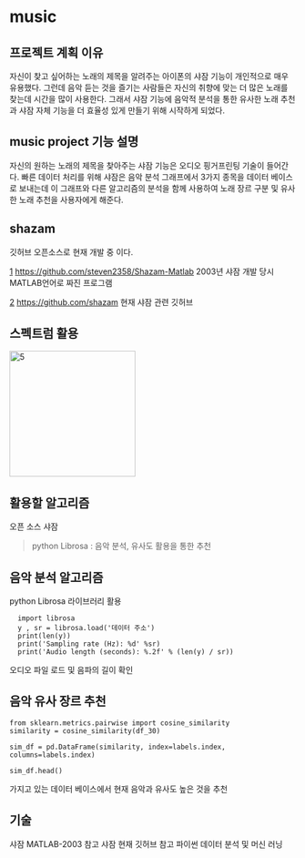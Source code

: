 # music


## 프로젝트 계획 이유
자신이 찾고 싶어하는 노래의 제목을 알려주는 아이폰의 샤잠 기능이 개인적으로 매우 유용했다.
그런데 음악 듣는 것을 즐기는 사람들은 자신의 취향에 맞는 더 많은 노래를 찾는데 시간을 많이 사용한다.
그래서 샤잠 기능에 음악적 분석을 통한 유사한 노래 추천과 샤잠 자체 기능을 더 효율성 있게 만들기 위해 시작하게 되었다.

## music project 기능 설명 
자신의 원하는 노래의 제목을 찾아주는 샤잠 기능은 오디오 핑거프린팅 기술이 들어간다. 빠른 데이터 처리를 위해 샤잠은 음악 분석 그래프에서 3가지 종목을 데이터 베이스로 보내는데 이 그래프와 다른 알고리즘의 분석을 함께 사용하여 노래 장르 구분 및 유사한 노래 추천을 사용자에게 해준다.


## shazam 
깃허브 오픈소스로 현재 개발 중 이다.


[1](https://github.com/steven2358/Shazam-Matlab)  https://github.com/steven2358/Shazam-Matlab
2003년 샤잠 개발 당시 MATLAB언어로 짜진 프로그램  


[2](https://github.com/shazam)  https://github.com/shazam
현재 샤잠 관련 깃허브

## 스펙트럼 활용
<img width="221" alt="5" src="https://user-images.githubusercontent.com/91644564/139565422-fa0546c7-b43d-432a-b378-550c444a2658.png">

## 활용할 알고리즘
오픈 소스 샤잠
 >python Librosa : 음악 분석, 유사도 활용을 통한 추천
   
## 음악 분석 알고리즘
python Librosa 라이브러리 활용
``` 
  import librosa
  y , sr = librosa.load('데이터 주소') 
  print(len(y))
  print('Sampling rate (Hz): %d' %sr)
  print('Audio length (seconds): %.2f' % (len(y) / sr)) 
 ``` 
오디오 파일 로드 및 음파의 길이 확인 

## 음악 유사 장르 추천
``` 
from sklearn.metrics.pairwise import cosine_similarity
similarity = cosine_similarity(df_30)   

sim_df = pd.DataFrame(similarity, index=labels.index, columns=labels.index)

sim_df.head()
 ``` 
가지고 있는 데이터 베이스에서 현재 음악과 유사도 높은 것을 추천

## 기술 
샤잠 MATLAB-2003 참고
샤잠 현재 깃허브 참고
파이썬 데이터 분석 및 머신 러닝
